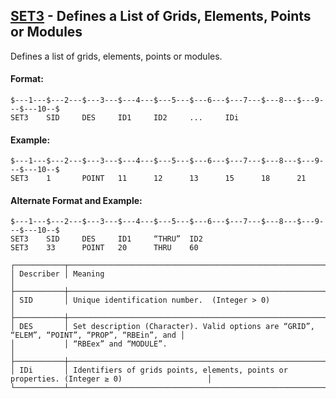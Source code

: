 ## [SET3](https://help.hexagonmi.com/bundle/MSC_Nastran_2022.4/page/Nastran_Combined_Book/qrg/bulkqrs/TOC.SET3.xhtml) - Defines a List of Grids, Elements, Points or Modules

Defines a list of grids, elements, points or modules.

#### Format:

```nastran
$---1---$---2---$---3---$---4---$---5---$---6---$---7---$---8---$---9---$---10--$
SET3    SID     DES     ID1     ID2     ...     IDi                             
```

#### Example:

```nastran
$---1---$---2---$---3---$---4---$---5---$---6---$---7---$---8---$---9---$---10--$
SET3    1       POINT   11      12      13      15      18      21              
```

#### Alternate Format and Example:

```nastran
$---1---$---2---$---3---$---4---$---5---$---6---$---7---$---8---$---9---$---10--$
SET3    SID     DES     ID1     “THRU”  ID2                                     
SET3    33      POINT   20      THRU    60                                      
```

```text
┌───────────┬──────────────────────────────────────────────────────────────────────────────────────────────┐
│ Describer │ Meaning                                                                                      │
├───────────┼──────────────────────────────────────────────────────────────────────────────────────────────┤
│ SID       │ Unique identification number.  (Integer > 0)                                                 │
├───────────┼──────────────────────────────────────────────────────────────────────────────────────────────┤
│ DES       │ Set description (Character). Valid options are “GRID”, “ELEM”, “POINT”, “PROP”, “RBEin”, and │
│           │ “RBEex” and “MODULE”.                                                                        │
├───────────┼──────────────────────────────────────────────────────────────────────────────────────────────┤
│ IDi       │ Identifiers of grids points, elements, points or properties. (Integer ≥ 0)                   │
└───────────┴──────────────────────────────────────────────────────────────────────────────────────────────┘
```
